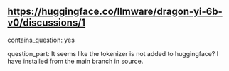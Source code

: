 ## https://huggingface.co/llmware/dragon-yi-6b-v0/discussions/1

contains_question: yes

question_part: It seems like the tokenizer is not added to huggingface? I have installed from the main branch in source.